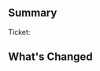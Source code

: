 <!--
	Thanks for submitting a pull request!

	We appreciate you spending the time to work on these changes. Please provide enough information so that others can review your pull request.
-->

## Summary

<!-- Explain the **motivation** for making this change. What existing problem does the pull request solve? -->

<!-- Link any relevant issues if necessary or include a transcript of any Discord discussion. -->

Ticket:

## What's Changed

<!-- Explain what is changed in this pull request -->

<!-- ### Added -->

<!-- ### Changed -->

<!-- ### Fixed -->
